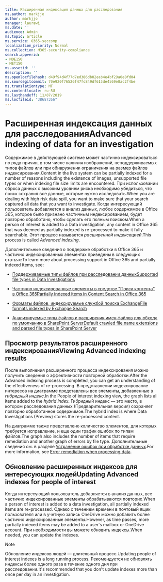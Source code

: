 ```yaml
---
title: Расширенная индексация данных для расследования
ms.author: markjjo
author: markjjo
manager: laurawi
ms.date: ''
audience: Admin
ms.topic: article
ms.service: O365-seccomp
localization_priority: Normal
ms.collection: M365-security-compliance
search.appverid:
- MOE150
- MET150
ms.assetid: ''
description: ''
ms.openlocfilehash: d49f94d4f77d7ed386db02eab4e4bf29a0e8fd04
ms.sourcegitcommit: 70e920f76526f47fc849df615de4569e0ac2f4be
ms.translationtype: MT
ms.contentlocale: ru-RU
ms.lasthandoff: 11/07/2019
ms.locfileid: "38687366"
---
```

# <a name="advanced-indexing-of-data-for-an-investigation"></a><span data-ttu-id="73d2d-102">Расширенная индексация данных для расследования</span><span class="sxs-lookup"><span data-stu-id="73d2d-102">Advanced indexing of data for an investigation</span></span>

<span data-ttu-id="73d2d-103">Содержимое в действующей системе может частично индексироваться по ряду причин, в том числе наличия изображений, неподдерживаемых типов файлов или при обнаружении ограничения на размер файлов индексирования.</span><span class="sxs-lookup"><span data-stu-id="73d2d-103">Content in the live system can be partially indexed for a number of reasons including the existence of images, unsupported file types or when indexing file size limits are encountered.</span></span> <span data-ttu-id="73d2d-104">При использовании сброса данных с высоким уровнем риска необходимо убедиться, что поиск сохранил все данные, которые нужно исследовать.</span><span class="sxs-lookup"><span data-stu-id="73d2d-104">When you are dealing with high risk data spill, you want to make sure that your search captured all data that you want to investigate.</span></span> <span data-ttu-id="73d2d-105">Когда интересующий пользователь добавляется в анализ данных, любое содержимое в Office 365, которое было признано частичным индексированием, будет повторно обработано, чтобы сделать его полным поиском.</span><span class="sxs-lookup"><span data-stu-id="73d2d-105">When a person of interest is added to a Data investigation, any content in Office 365 that was deemed as partially indexed is re-processed to make it fully searchable.</span></span> <span data-ttu-id="73d2d-106">Этот процесс называется *расширенной индексацией*.</span><span class="sxs-lookup"><span data-stu-id="73d2d-106">This process is called *Advanced indexing*.</span></span> 

<span data-ttu-id="73d2d-107">Дополнительные сведения о поддержке обработки в Office 365 и частично индексированных элементах приведены в следующих статьях:</span><span class="sxs-lookup"><span data-stu-id="73d2d-107">To learn more about processing support in Office 365 and partially indexed items, see:</span></span>

- [<span data-ttu-id="73d2d-108">Поддерживаемые типы файлов при расследовании данных</span><span class="sxs-lookup"><span data-stu-id="73d2d-108">Supported file types in Data Investigations</span></span>](supported-filetypes-datainvestigations.md)

- [<span data-ttu-id="73d2d-109">Частично индексированные элементы в средстве "Поиск контента" в Office 365</span><span class="sxs-lookup"><span data-stu-id="73d2d-109">Partially indexed items in Content Search in Office 365</span></span>](partially-indexed-items-in-content-search.md)

- [<span data-ttu-id="73d2d-110">Форматы файлов, индексируемые службой поиска Exchange</span><span class="sxs-lookup"><span data-stu-id="73d2d-110">File formats indexed by Exchange Search</span></span>](https://docs.microsoft.com/exchange/file-formats-indexed-by-exchange-search-exchange-2013-help)

- [<span data-ttu-id="73d2d-111">Анализируемые типы файлов и расширения имен файлов для обхода по умолчанию в SharePoint Server</span><span class="sxs-lookup"><span data-stu-id="73d2d-111">Default crawled file name extensions and parsed file types in SharePoint Server</span></span>](https://docs.microsoft.com/SharePoint/technical-reference/default-crawled-file-name-extensions-and-parsed-file-types)

## <a name="viewing-advanced-indexing-results"></a><span data-ttu-id="73d2d-112">Просмотр результатов расширенного индексирования</span><span class="sxs-lookup"><span data-stu-id="73d2d-112">Viewing Advanced indexing results</span></span>

<span data-ttu-id="73d2d-113">После выполнения расширенного процесса индексирования можно получить сведения о эффективности повторной обработки.</span><span class="sxs-lookup"><span data-stu-id="73d2d-113">After the Advanced indexing process is completed, you can get an understanding of the effectiveness of re-processing.</span></span>  <span data-ttu-id="73d2d-114">В представлении индексирование интересов на диаграмме представлены все элементы, добавленные в *гибридный индекс*.</span><span class="sxs-lookup"><span data-stu-id="73d2d-114">In the People of interest indexing view, the graph lists all items added to the *hybrid index*.</span></span>  <span data-ttu-id="73d2d-115">Гибридный индекс — это место, в котором расследования данных (Предварительная версия) сохраняет повторно обработанное содержимое.</span><span class="sxs-lookup"><span data-stu-id="73d2d-115">The hybrid index is where Data Investigations (Preview) stores the re-processed content.</span></span>

<span data-ttu-id="73d2d-116">На диаграмме также представлено количество элементов, для которых требуется исправление, и еще один график ошибок по типам файлов.</span><span class="sxs-lookup"><span data-stu-id="73d2d-116">The graph also includes the number of items that require remediation and another graph of errors by file type.</span></span> <span data-ttu-id="73d2d-117">Дополнительные сведения см. в разделе [Устранение ошибок при обработке данных](error-remediation.md).</span><span class="sxs-lookup"><span data-stu-id="73d2d-117">For more information, see [Error remediation when processing data](error-remediation.md).</span></span>

## <a name="updating-advanced-indexes-for-people-of-interest"></a><span data-ttu-id="73d2d-118">Обновление расширенных индексов для интересующих людей</span><span class="sxs-lookup"><span data-stu-id="73d2d-118">Updating Advanced indexes for people of interest</span></span>

<span data-ttu-id="73d2d-119">Когда интересующий пользователь добавляется в анализ данных, все частично индексированные элементы обрабатываются повторно.</span><span class="sxs-lookup"><span data-stu-id="73d2d-119">When a person of interest is added to a data investigation, all partially indexed items are re-processed.</span></span> <span data-ttu-id="73d2d-120">Однако с течением времени в почтовый ящик пользователя или в учетную запись OneDrive можно добавить более частично индексированные элементы.</span><span class="sxs-lookup"><span data-stu-id="73d2d-120">However, as time passes, more partially indexed items may be added to a user's mailbox or OneDrive account.</span></span>  <span data-ttu-id="73d2d-121">При необходимости вы можете обновить индексы.</span><span class="sxs-lookup"><span data-stu-id="73d2d-121">When needed, you can update the indexes.</span></span>

> [!NOTE]
> <span data-ttu-id="73d2d-122">Обновление индексов людей — длительный процесс.</span><span class="sxs-lookup"><span data-stu-id="73d2d-122">Updating people of interest indexes is a long running process.</span></span> <span data-ttu-id="73d2d-123">Рекомендуется не обновлять индексы более одного раза в течение одного дня при расследовании.</span><span class="sxs-lookup"><span data-stu-id="73d2d-123">It's recommended that you don't update indexes more than once per day in an investigation.</span></span>
